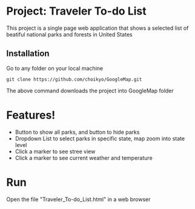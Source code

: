# Project: Traveler To-do List
This project is a single page web application that shows a selected list of beatiful national parks and forests in United States

## Installation
Go to any folder on your local machine
```
git clone https://github.com/choikyo/GoogleMap.git
```
The above command downloads the project into GoogleMap folder


# Features!
- Button to show all parks, and button to hide parks
- Dropdown List to select parks in specific state, map zoom into state level
- Click a marker to see stree view
- Click a marker to see current weather and temperature 

# Run
Open the file "Traveler_To-do_List.html" in a web browser